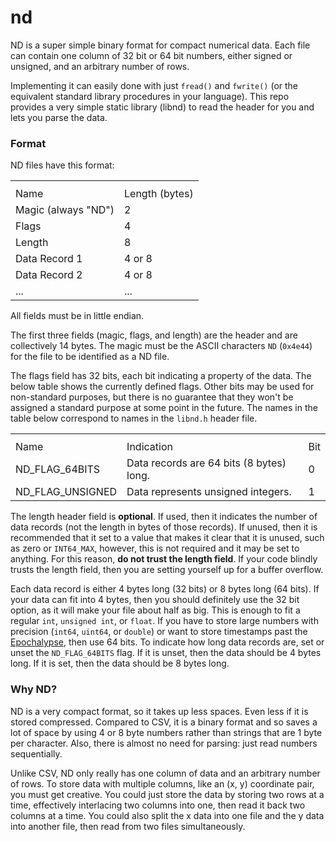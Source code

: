 # nd

ND is a super simple binary format for compact numerical data. Each file can
contain one column of 32 bit or 64 bit numbers, either signed or unsigned, and
an arbitrary number of rows.

Implementing it can easily done with just `fread()` and `fwrite()` (or the
equivalent standard library procedures in your language). This repo provides a
very simple static library (libnd) to read the header for you and lets you parse
the data.

### Format

ND files have this format:
<table>
    <th>
        <tr>
            <td>Name</td>
            <td>Length (bytes)</td>
        </tr>
    </th>
    <tr>
        <td>Magic (always "ND")</td>
        <td>2</td>
    </tr>
    <tr>
        <td>Flags</td>
        <td>4</td>
    </tr>
    <tr>
        <td>Length</td>
        <td>8</td>
    </tr>
    <tr>
        <td>Data Record 1</td>
        <td>4 or 8</td>
    </tr>
    <tr>
        <td>Data Record 2</td>
        <td>4 or 8</td>
    </tr>
    <tr>
        <td>...</td>
        <td>...</td>
    </tr>
</table>

All fields must be in little endian.

The first three fields (magic, flags, and length) are the header and are
collectively 14 bytes. The magic must be the ASCII characters `ND` (`0x4e44`)
for the file to be identified as a ND file.

The flags field has 32 bits, each bit indicating a property of the data. The
below table shows the currently defined flags. Other bits may be used for
non-standard purposes, but there is no guarantee that they won't be assigned a
standard purpose at some point in the future. The names in the table below
correspond to names in the `libnd.h` header file.

<table>
    <th>
        <tr>
            <td>Name</td>
            <td>Indication</td>
            <td>Bit</td>
        </tr>
    </th>
    <tr>
        <td>ND_FLAG_64BITS</td>
        <td>Data records are 64 bits (8 bytes) long.</td>
        <td>0</td>
    </tr>
    <tr>
        <td>ND_FLAG_UNSIGNED</td>
        <td>Data represents unsigned integers.</td>
        <td>1</td>
    </tr>
</table>

The length header field is **optional**. If used, then it indicates the number
of data records (not the length in bytes of those records). If unused, then it
is recommended that it set to a value that makes it clear that it is unused,
such as zero or `INT64_MAX`, however, this is not required and it may be set to
anything. For this reason, **do not trust the length field**. If your code
blindly trusts the length field, then you are setting yourself up for a buffer
overflow.

Each data record is either 4 bytes long (32 bits) or 8 bytes long (64 bits). If
your data can fit into 4 bytes, then you should definitely use the 32 bit
option, as it will make your file about half as big. This is enough to fit a
regular `int`, `unsigned int`, or `float`. If you have to store large numbers
with precision (`int64`, `uint64`, or `double`) or want to store timestamps past
the [Epochalypse](https://en.wikipedia.org/wiki/Year_2038_problem), then use 64
bits. To indicate how long data records are, set or unset the `ND_FLAG_64BITS`
flag. If it is unset, then the data should be 4 bytes long. If it is set, then
the data should be 8 bytes long.

### Why ND?

ND is a very compact format, so it takes up less spaces. Even less if it is
stored compressed. Compared to CSV, it is a binary format and so saves a lot of
space by using 4 or 8 byte numbers rather than strings that are 1 byte per
character. Also, there is almost no need for parsing: just read numbers
sequentially.

Unlike CSV, ND only really has one column of data and an arbitrary number of
rows. To store data with multiple columns, like an (x, y) coordinate pair, you
must get creative. You could just store the data by storing two rows at a time,
effectively interlacing two columns into one, then read it back two columns at
a time. You could also split the x data into one file and the y data into
another file, then read from two files simultaneously.
